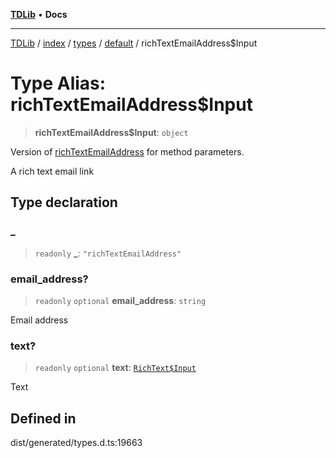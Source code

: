 [**TDLib**](../../../../../../README.md) • **Docs**

***

[TDLib](../../../../../../modules.md) / [index](../../../../../README.md) / [types](../../../README.md) / [default](../README.md) / richTextEmailAddress$Input

# Type Alias: richTextEmailAddress$Input

> **richTextEmailAddress$Input**: `object`

Version of [richTextEmailAddress](richTextEmailAddress.md) for method parameters.

A rich text email link

## Type declaration

### \_

> `readonly` **\_**: `"richTextEmailAddress"`

### email\_address?

> `readonly` `optional` **email\_address**: `string`

Email address

### text?

> `readonly` `optional` **text**: [`RichText$Input`](RichText$Input.md)

Text

## Defined in

dist/generated/types.d.ts:19663
